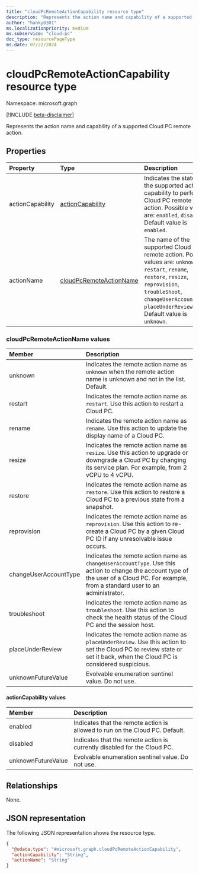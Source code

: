 ```yaml
---
title: "cloudPcRemoteActionCapability resource type"
description: "Represents the action name and capability of a supported Cloud PC remote action."
author: "hanky0301"
ms.localizationpriority: medium
ms.subservice: "cloud-pc"
doc_type: resourcePageType
ms.date: 07/22/2024
---
```


# cloudPcRemoteActionCapability resource type

Namespace: microsoft.graph

[!INCLUDE [beta-disclaimer](../../includes/beta-disclaimer.md)]

Represents the action name and capability of a supported Cloud PC remote action.

## Properties

|Property|Type|Description|
|:---|:---|:---|
|actionCapability|[actionCapability](#actioncapability-values)|Indicates the state of the supported action capability to perform a Cloud PC remote action. Possible values are: `enabled`, `disabled`. Default value is `enabled`.|
|actionName|[cloudPcRemoteActionName](#cloudpcremoteactionname-values)|The name of the supported Cloud PC remote action. Possible values are: `unknown`, `restart`, `rename`, `restore`, `resize`, `reprovision`, `troubleShoot`, `changeUserAccountType`, `placeUnderReview`. Default value is `unknown`.|

### cloudPcRemoteActionName values

|Member|Description|
|:---|:---|
|unknown|Indicates the remote action name as `unknown` when the remote action name is unknown and not in the list. Default.|
|restart|Indicates the remote action name as `restart`. Use this action to restart a Cloud PC.|
|rename|Indicates the remote action name as `rename`. Use this action to update the display name of a Cloud PC.|
|resize|Indicates the remote action name as `resize`. Use this action to upgrade or downgrade a Cloud PC by changing its service plan. For example, from 2 vCPU to 4 vCPU.|
|restore|Indicates the remote action name as `restore`. Use this action to restore a Cloud PC to a previous state from a snapshot.|
|reprovision|Indicates the remote action name as `reprovision`. Use this action to re-create a Cloud PC by a given Cloud PC ID if any unresolvable issue occurs.|
|changeUserAccountType|Indicates the remote action name as `changeUserAccountType`. Use this action to change the account type of the user of a Cloud PC. For example, from a standard user to an administrator.|
|troubleshoot|Indicates the remote action name as `troubleshoot`. Use this action to check the health status of the Cloud PC and the session host.|
|placeUnderReview|Indicates the remote action name as `placeUnderReview`. Use this action to set the Cloud PC to review state or set it back, when the Cloud PC is considered suspicious.|
|unknownFutureValue|Evolvable enumeration sentinel value. Do not use.|

#### actionCapability values

|Member|Description|
|:---|:---|
|enabled|Indicates that the remote action is allowed to run on the Cloud PC. Default.|
|disabled|Indicates that the remote action is currently disabled for the Cloud PC.|
|unknownFutureValue|Evolvable enumeration sentinel value. Do not use.|

## Relationships

None.

## JSON representation

The following JSON representation shows the resource type.
<!-- {
  "blockType": "resource",
  "@odata.type": "microsoft.graph.cloudPcRemoteActionCapability"
}
-->

``` json
{
  "@odata.type": "#microsoft.graph.cloudPcRemoteActionCapability",
  "actionCapability": "String",
  "actionName": "String"
}
```
